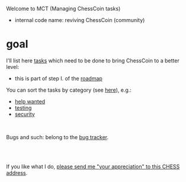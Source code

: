 Welcome to MCT (Managing ChessCoin tasks)
* internal code name: reviving ChessCoin (community)

# goal
I'll list here [tasks](https://github.com/chess-fan/MCT/issues) which need to be done to bring ChessCoin to a better level:
* this is part of step I. of the [roadmap](https://github.com/chess-fan/MCT/issues/6)

You can sort the tasks by category (see [here](https://github.com/chess-fan/MCT/labels)), e.g.:
* [help wanted](https://github.com/chess-fan/MCT/labels/help%20wanted)
* [testing](https://github.com/chess-fan/MCT/labels/testing)
* [security](https://github.com/chess-fan/MCT/labels/security)

<br>

Bugs and such: belong to the [bug tracker](https://github.com/coinforchess/chesscoin/issues).

<br><br>

If you like what I do, [please send me "your appreciation" to this CHESS address](https://chess-fan.github.io/#donate).
